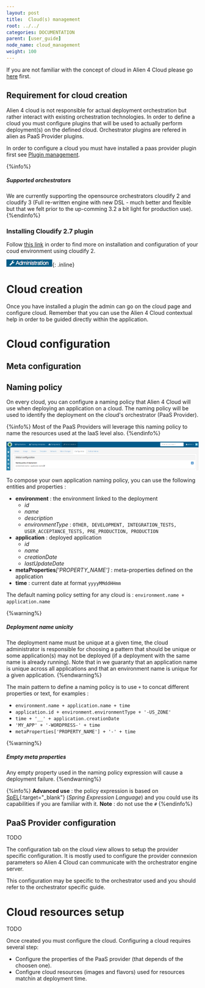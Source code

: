 ```yaml
---
layout: post
title:  Cloud(s) management
root: ../../
categories: DOCUMENTATION
parent: [user_guide]
node_name: cloud_management
weight: 100
---
```


If you are not familiar with the concept of cloud in Alien 4 Cloud please go [here](#/documentation/concepts/clouds.html) first.

## Requirement for cloud creation

Alien 4 cloud is not responsible for actual deployment orchestration but rather interact with existing orchestration technologies. In order to define a cloud you must configure plugins that will be used to actually perform deployment(s) on the defined cloud. Orchestrator plugins are refered in alien as PaaS Provider plugins.

In order to configure a cloud you must have installed a paas provider plugin first see [Plugin management](#/documentation/user_guide/plugin_management.html).

{%info%}
<h5>Supported orchestrators</h5>
We are currently supporting the opensource orchestrators cloudify 2 and cloudify 3 (Full re-written engine with new DSL - much better and flexible but that we felt prior to the up-comming 3.2 a bit light for production use).
{%endinfo%}

### Installing Cloudify 2.7 plugin

Follow [this link](#/documentation/cloudify2_driver/index.html) in order to find more on installation and configuration of your coud environment using cloudify 2.



![Go to admin](../../images/user_guide/admin/admin_button.png){: .inline}

# Cloud creation

Once you have installed a plugin the admin can go on the cloud page and configure cloud. Remember that you can use the Alien 4 Cloud contextual help in order to be guided directly within the application.

# Cloud configuration

## Meta configuration

## Naming policy

On every cloud, you can configure a naming policy that Alien 4 Cloud will use when deploying an application on a cloud. The naming policy will be used to identify the deployment on the cloud's orchestrator (PaaS Provider).

{%info%}
Most of the PaaS Providers will leverage this naming policy to name the resources used at the IaaS level also.
{%endinfo%}

![Naming policy](../../images/user_guide/admin/clouds/naming_policy.png)<br>

To compose your own application naming policy, you can use the following entities and properties :

- **environment** : the environment linked to the deployment
  * _id_
  * _name_
  * _description_
  * _environmentType_ : `OTHER, DEVELOPMENT, INTEGRATION_TESTS, USER_ACCEPTANCE_TESTS, PRE_PRODUCTION, PRODUCTION`
- **application** : deployed application
  * _id_
  * _name_
  * _creationDate_
  * _lastUpdateDate_
- **metaProperties**_['PROPERTY_NAME']_ : meta-properties defined on the application
- **time** : current date at format `yyyyMMddHHmm`

The default naming policy setting for any cloud is : `environment.name + application.name`

{%warning%}
<h5>Deployment name unicity </h5>
The deployment name must be unique at a given time, the cloud administrator is responsible for choosing a pattern that should be unique or some application(s) may not be deployed (if a deployment with the same name is already running).
Note that in we guaranty that an application name is unique across all applications and that an environment name is unique for a given application.
{%endwarning%}

The main pattern to define a naming policy is to use `+` to concat different properties or text, for examples :

- `environment.name + application.name + time`
- `application.id + environment.environmentType + '-US_ZONE'`
- `time + '__' + application.creationDate`
- `'MY_APP' + '-WORDPRESS-' + time`
- `metaProperties['PROPERTY_NAME'] + '-' + time`

{%warning%}
<h5>Empty meta properties</h5>
Any empty property used in the naming policy expression will cause a deployment failure.
{%endwarning%}

{%info%}
**Advanced use** : the policy expression is based on [SpEL](http://docs.spring.io/spring/docs/current/spring-framework-reference/html/expressions.html){:target="_blank"} (_Spring Expression Language_) and you could use its capabilities if you are familiar with it.
__Note__ : do not use the `#`
{%endinfo%}

## PaaS Provider configuration

TODO

The configuration tab on the cloud view allows to setup the provider specific configuration. It is mostly used to configure the provider connexion parameters so Alien 4 Cloud can communicate with the orchestrator engine server.

This configuration may be specific to the orchestrator used and you should refer to the orchestrator specific guide.

# Cloud resources setup

TODO

Once created you must configure the cloud. Configuring a cloud requires several step:

* Configure the properties of the PaaS provider (that depends of the choosen one).
* Configure cloud resources (images and flavors) used for resources matchin at deployment time.
